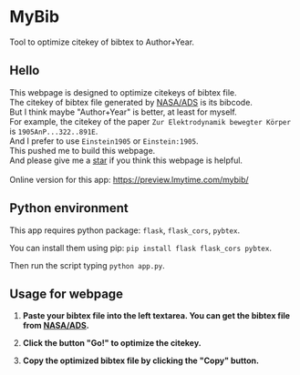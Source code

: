 # MyBib
Tool to optimize citekey of bibtex to Author+Year.

## Hello
This webpage is designed to optimize citekeys of bibtex file. <br>
The citekey of bibtex file generated by <a href="https://ui.adsabs.harvard.edu/">NASA/ADS</a> is its bibcode. <br>
But I think maybe "Author+Year" is better, at least for myself. <br>
For example, the citekey of the paper `Zur Elektrodynamik bewegter Körper` is `1905AnP...322..891E`. <br>
And I prefer to use `Einstein1905` or `Einstein:1905`. <br>
This pushed me to build this webpage. <br>
And please give me a <a href="https://github.com/lmytime/MyBib">star</a> if you think this webpage is helpful. <br><br>
Online version for this app: https://preview.lmytime.com/mybib/

## Python environment
This app requires python package: `flask`, `flask_cors`, `pybtex`.

You can install them using pip: `pip install flask flask_cors pybtex`.

Then run the script typing `python app.py`.

<h2>Usage for webpage</h2>
<ol>
    <li>
        <p>
            <b> Paste your bibtex file into the left textarea. You can get the bibtex file from <a href="https://ui.adsabs.harvard.edu/">NASA/ADS</a>.</b>
        </p>
    </li>
    <li>
        <p>
            <b>Click the button "Go!" to optimize the citekey.</b>
        </p>
    </li>
    <li>
        <p>
            <b>Copy the optimized bibtex file by clicking the "Copy" button.</b>
        </p>
    </li>
</div>
